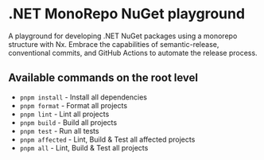# .NET MonoRepo NuGet playground

A playground for developing .NET NuGet packages using a monorepo structure with Nx.
Embrace the capabilities of semantic-release, conventional commits, and GitHub
Actions to automate the release process.

## Available commands on the root level

- `pnpm install` - Install all dependencies
- `pnpm format` - Format all projects
- `pnpm lint` - Lint all projects
- `pnpm build` - Build all projects
- `pnpm test` - Run all tests
- `pnpm affected` - Lint, Build & Test all affected projects
- `pnpm all` - Lint, Build & Test all projects
